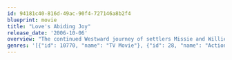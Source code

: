 ```yaml
---
id: 94181c40-816d-49ac-90f4-727146a8b2f4
blueprint: movie
title: "Love's Abiding Joy"
release_date: '2006-10-06'
overview: "The continued Westward journey of settlers Missie and Willie Lahaye. Their roots now firmly planted as they set up homestead in the far West, Missie begins to realize her passion for teaching as Willie cares for the couple's young daughter Kathy while expanding the family ranch with a little help from sons Jeff and Matthew. When the frontier railroad comes to town, the pleasure of a long-promised visit from Missie's father Clark is suddenly offset by the tragic death of young Kathy. As the untimely demise of their beloved daughter begins to drive an emotional wedge between Missie and Willie, the devastated father unexpectedly accepts an offer made by the powerful Samuel Doros to assume the role of town sheriff. Their faith shaken and their once close-knit bond suddenly torn asunder, Missie and Willie desperately attempt to bring their crumbling family back together as son Jeff faces a series of dangers while hopelessly falling for Doros' beautiful daughter Colette."
genres: '[{"id": 10770, "name": "TV Movie"}, {"id": 28, "name": "Action"}, {"id": 18, "name": "Drama"}, {"id": 10751, "name": "Family"}]'
---
```

